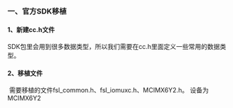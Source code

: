 ### 一、官方SDK移植

#### 1、新建cc.h文件

​	SDK包里会用到很多数据类型，所以我们需要在cc.h里面定义一些常用的数据类型。

#### 2、移植文件

​	需要移植的文件fsl_common.h、fsl_iomuxc.h、MCIMX6Y2.h。
​	设备为MCIMX6Y2